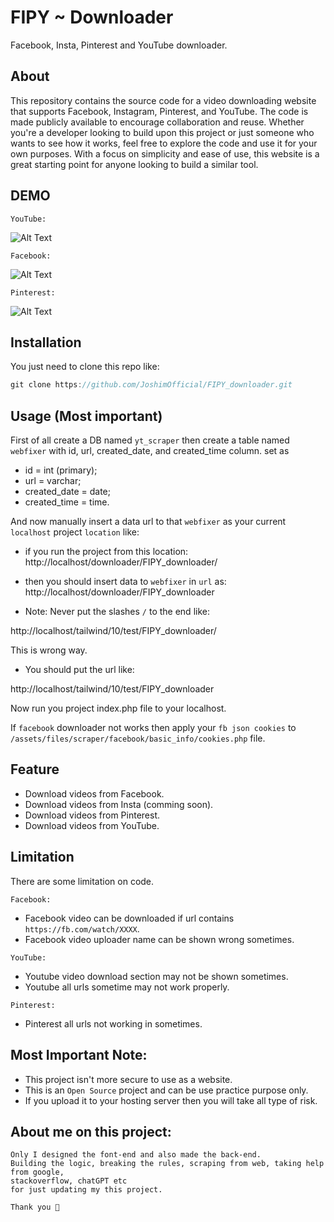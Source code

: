 # FIPY ~ Downloader
Facebook, Insta, Pinterest and YouTube downloader.



## About

This repository contains the source code for a video downloading website that supports Facebook, Instagram, Pinterest, and YouTube. The code is made publicly available to encourage collaboration and reuse. Whether you're a developer looking to build upon this project or just someone who wants to see how it works, feel free to explore the code and use it for your own purposes. With a focus on simplicity and ease of use, this website is a great starting point for anyone looking to build a similar tool.

## DEMO

`YouTube:`

![Alt Text](demos/YouTube.gif)


`Facebook:`

![Alt Text](demos/Facebook.gif)


`Pinterest:`

![Alt Text](demos/Pinterest.gif)


## Installation

You just need to clone this repo like:

```groovy
git clone https://github.com/JoshimOfficial/FIPY_downloader.git
```


## Usage (Most important)

First of all create a DB named `yt_scraper` then create a table named `webfixer` with id, url, created_date, and created_time column.
set as  

- id = int (primary);
- url = varchar;
- created_date = date;
- created_time = time.

And now manually insert a data url to that `webfixer` as your current `localhost` project `location` like:

- if you run the project from this location:
http://localhost/downloader/FIPY_downloader/


- then you should insert data to `webfixer` in `url` as:
http://localhost/downloader/FIPY_downloader



- Note: Never put the slashes `/` to the end like: 

http://localhost/tailwind/10/test/FIPY_downloader/

This is wrong way.



- You should put the url like:

http://localhost/tailwind/10/test/FIPY_downloader


Now run you project index.php file to your localhost. 

If `facebook` downloader not works then apply your `fb json cookies` to `/assets/files/scraper/facebook/basic_info/cookies.php` file.


## Feature

- Download videos from Facebook.
- Download videos from Insta (comming soon).
- Download videos from Pinterest.
- Download videos from YouTube.


## Limitation

There are some limitation on code. 


`Facebook:`
- Facebook video can be downloaded if url contains `https://fb.com/watch/XXXX`.
- Facebook video uploader name can be shown wrong sometimes.

`YouTube:`
- Youtube video download section may not be shown sometimes.
- Youtube all urls sometime may not work properly.

`Pinterest:`
- Pinterest all urls not working in sometimes.


## Most Important Note:
- This project isn't  more secure to use as a website.
- This is an `Open Source` project and can be use practice purpose only.
- If you upload it to your hosting server then you will take all type of risk.



## About me on this project:

```
Only I designed the font-end and also made the back-end.
Building the logic, breaking the rules, scraping from web, taking help from google, 
stackoverflow, chatGPT etc
for just updating my this project. 

Thank you 💜

```